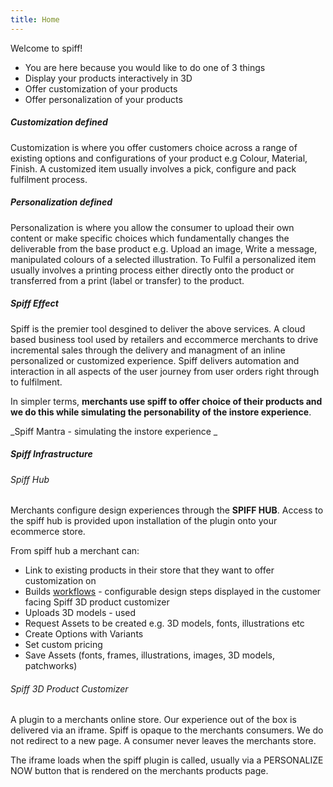 ```yaml
---
title: Home
---
```


Welcome to spiff! 

- You are here because you would like to do one of 3 things
- Display your products interactively in 3D
- Offer customization of your products
- Offer personalization of your products

##### Customization defined
Customization is where you offer customers choice across a range of existing options and configurations of your product e.g Colour, Material, Finish. A customized item usually involves a pick, configure and pack fulfilment process.  
##### Personalization defined
Personalization is where you allow the consumer to upload their own content or make specific choices which fundamentally changes the deliverable from the base product e.g. Upload an image, Write a message, manipulated colours of a selected illustration. To Fulfil a personalized item usually involves a printing process either directly onto the product or transferred from a print (label or transfer) to the product. 

##### Spiff Effect
Spiff is the premier tool desgined to deliver the above services. A cloud based business tool used by retailers and eccommerce merchants to drive incremental sales through the delivery and managment of an inline personalized or customized experience.  Spiff delivers automation and interaction in all aspects of the user journey from user orders right through to fulfilment. 

In simpler terms, **merchants use spiff to offer choice of their products and we do this while simulating the personability of the instore experience**. 

_Spiff Mantra - simulating the instore experience _

##### Spiff Infrastructure
###### Spiff Hub
Merchants configure design experiences through the **SPIFF HUB**. Access to the spiff hub is provided upon installation of the plugin onto your ecommerce store.  

From spiff hub a merchant can: 
- Link to existing products in their store that they want to offer customization on
- Builds [workflows](http://help.spiff.com.au/#workflows) - configurable design steps displayed in the customer facing Spiff 3D product customizer
- Uploads 3D models - used 
- Request Assets to be created e.g. 3D models, fonts, illustrations etc
- Create Options with Variants 
- Set custom pricing
- Save Assets (fonts, frames, illustrations, images, 3D models, patchworks) 

###### Spiff 3D Product Customizer
A plugin to a merchants online store. Our experience out of the box is delivered via an iframe. Spiff is opaque to the merchants consumers. We do not redirect to a new page. A consumer never leaves the merchants store. 

The iframe loads when the spiff plugin is called, usually via a PERSONALIZE NOW button that is rendered on the merchants products page. 




